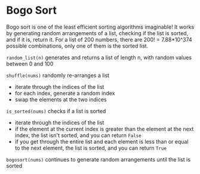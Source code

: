 # Bogo Sort

Bogo sort is one of the least efficient sorting algorithms imaginable! It works by generating random arrangements of a list, checking if the list is sorted, and if it is, return it. For a list of 200 numbers, there are 200! = 7.88*10^374 possible combinations, only one of them is the sorted list.

`random_list(n)` generates and returns a list of length n, with random values between 0 and 100

`shuffle(nums)` randomly re-arranges a list
- iterate through the indices of the list
- for each index, generate a random index
- swap the elements at the two indices

`is_sorted(nums)` checks if a list is sorted
- iterate through the indices of the list
- if the element at the current index is greater than the element at the next index, the list isn't sorted, and you can return `False`
- if you get through the entire list and each element is less than or equal to the next element, the list is sorted, and you can return `True`

`bogosort(nums)` continues to generate random arrangements until the list is sorted